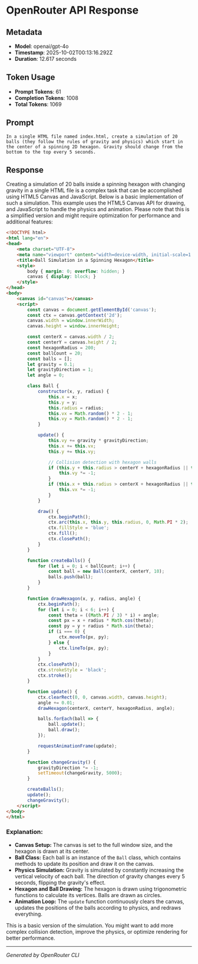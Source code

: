# OpenRouter API Response

## Metadata
- **Model**: openai/gpt-4o
- **Timestamp**: 2025-10-02T00:13:16.292Z
- **Duration**: 12.617 seconds

## Token Usage
- **Prompt Tokens**: 61
- **Completion Tokens**: 1008
- **Total Tokens**: 1069

## Prompt
```
In a single HTML file named index.html, create a simulation of 20 balls (they follow the rules of gravity and physics) which start in the center of a spinning 2D hexagon. Gravity should change from the bottom to the top every 5 seconds.

```

## Response
Creating a simulation of 20 balls inside a spinning hexagon with changing gravity in a single HTML file is a complex task that can be accomplished using HTML5 Canvas and JavaScript. Below is a basic implementation of such a simulation. This example uses the HTML5 Canvas API for drawing, and JavaScript to handle the physics and animation. Please note that this is a simplified version and might require optimization for performance and additional features:

```html
<!DOCTYPE html>
<html lang="en">
<head>
    <meta charset="UTF-8">
    <meta name="viewport" content="width=device-width, initial-scale=1.0">
    <title>Ball Simulation in a Spinning Hexagon</title>
    <style>
        body { margin: 0; overflow: hidden; }
        canvas { display: block; }
    </style>
</head>
<body>
    <canvas id="canvas"></canvas>
    <script>
        const canvas = document.getElementById('canvas');
        const ctx = canvas.getContext('2d');
        canvas.width = window.innerWidth;
        canvas.height = window.innerHeight;

        const centerX = canvas.width / 2;
        const centerY = canvas.height / 2;
        const hexagonRadius = 200;
        const ballCount = 20;
        const balls = [];
        let gravity = 0.1;
        let gravityDirection = 1;
        let angle = 0;

        class Ball {
            constructor(x, y, radius) {
                this.x = x;
                this.y = y;
                this.radius = radius;
                this.vx = Math.random() * 2 - 1;
                this.vy = Math.random() * 2 - 1;
            }

            update() {
                this.vy += gravity * gravityDirection;
                this.x += this.vx;
                this.y += this.vy;

                // Collision detection with hexagon walls
                if (this.y + this.radius > centerY + hexagonRadius || this.y - this.radius < centerY - hexagonRadius) {
                    this.vy *= -1;
                }
                if (this.x + this.radius > centerX + hexagonRadius || this.x - this.radius < centerX - hexagonRadius) {
                    this.vx *= -1;
                }
            }

            draw() {
                ctx.beginPath();
                ctx.arc(this.x, this.y, this.radius, 0, Math.PI * 2);
                ctx.fillStyle = 'blue';
                ctx.fill();
                ctx.closePath();
            }
        }

        function createBalls() {
            for (let i = 0; i < ballCount; i++) {
                const ball = new Ball(centerX, centerY, 10);
                balls.push(ball);
            }
        }

        function drawHexagon(x, y, radius, angle) {
            ctx.beginPath();
            for (let i = 0; i < 6; i++) {
                const theta = ((Math.PI / 3) * i) + angle;
                const px = x + radius * Math.cos(theta);
                const py = y + radius * Math.sin(theta);
                if (i === 0) {
                    ctx.moveTo(px, py);
                } else {
                    ctx.lineTo(px, py);
                }
            }
            ctx.closePath();
            ctx.strokeStyle = 'black';
            ctx.stroke();
        }

        function update() {
            ctx.clearRect(0, 0, canvas.width, canvas.height);
            angle += 0.01;
            drawHexagon(centerX, centerY, hexagonRadius, angle);

            balls.forEach(ball => {
                ball.update();
                ball.draw();
            });

            requestAnimationFrame(update);
        }

        function changeGravity() {
            gravityDirection *= -1;
            setTimeout(changeGravity, 5000);
        }

        createBalls();
        update();
        changeGravity();
    </script>
</body>
</html>
```

### Explanation:
- **Canvas Setup:** The canvas is set to the full window size, and the hexagon is drawn at its center.
- **Ball Class:** Each ball is an instance of the `Ball` class, which contains methods to update its position and draw it on the canvas.
- **Physics Simulation:** Gravity is simulated by constantly increasing the vertical velocity of each ball. The direction of gravity changes every 5 seconds, flipping the gravity's effect.
- **Hexagon and Ball Drawing:** The hexagon is drawn using trigonometric functions to calculate its vertices. Balls are drawn as circles.
- **Animation Loop:** The `update` function continuously clears the canvas, updates the positions of the balls according to physics, and redraws everything.

This is a basic version of the simulation. You might want to add more complex collision detection, improve the physics, or optimize rendering for better performance.

---
*Generated by OpenRouter CLI*
